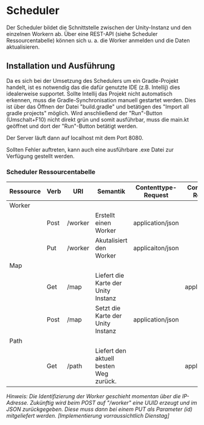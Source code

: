 # Scheduler
Der Scheduler bildet die Schnittstelle zwischen der Unity-Instanz und den einzelnen Workern ab. Über eine REST-API (siehe Scheduler Ressourcentabelle) können sich u. a. die Worker anmelden und die Daten aktualisieren.

<!-- ## Funktionen -->


## Installation und Ausführung
Da es sich bei der Umsetzung des Schedulers um ein Gradle-Projekt handelt, ist es notwendig das die dafür genutzte IDE (z.B. Intellij) dies idealerweise supportet. Sollte Intellij das Projekt nicht automatisch erkennen, muss die Gradle-Synchronisation manuell gestartet werden. Dies ist über das Öffnen  der Datei "build.gradle" und betätigen des "Import all gradle projects" möglich. Wird anschließend der "Run"-Button (Umschalt+F10) nicht direkt grün und somit ausführbar, muss die main.kt geöffnet und dort der "Run"-Button betätigt werden.

Der Server läuft dann auf localhost mit dem Port 8080. 

Sollten Fehler auftreten, kann auch eine ausführbare .exe Datei zur Verfügung gestellt werden.


### Scheduler Ressourcentabelle
|Ressource  |Verb |URI |Semantik |Contenttype-Request | Contenttype-Response |
|-----------|-----|----|---------|--------------------|----------------------|
|Worker||||
||Post|/worker|Erstellt einen Worker|application/json ||
||Put |/worker|Akutalisiert den Worker|applicaiton/json ||
|Map||||
||Get|/map|Liefert die Karte der Unity Instanz ||application/json|
||Post|/map|Setzt die Karte der Unity Instanz |application/json||
|Path||||
||Get|/path|Liefert den aktuell besten Weg zurück. ||application/json|

*Hinweis: Die Identifizierung der Worker geschieht momentan über die IP-Adresse. Zukünftig wird beim POST auf "/worker" eine UUID erzeugt und im JSON zurückgegeben. Diese muss dann bei einem PUT als Parameter (id) mitgeliefert werden. [Implementierung vorraussichtlich Dienstag]*
